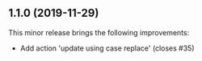 ## 1.1.0 (2019-11-29)

This minor release brings the following improvements:

* Add action 'update using case replace' (closes #35)
